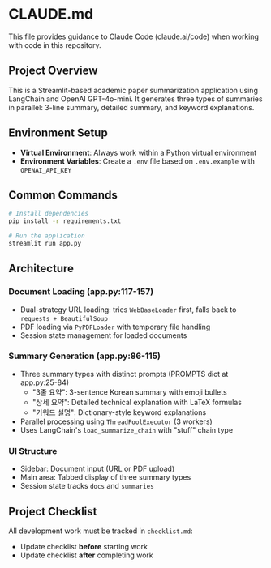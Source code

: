 # CLAUDE.md

This file provides guidance to Claude Code (claude.ai/code) when working with code in this repository.

## Project Overview

This is a Streamlit-based academic paper summarization application using LangChain and OpenAI GPT-4o-mini. It generates three types of summaries in parallel: 3-line summary, detailed summary, and keyword explanations.

## Environment Setup

- **Virtual Environment**: Always work within a Python virtual environment
- **Environment Variables**: Create a `.env` file based on `.env.example` with `OPENAI_API_KEY`

## Common Commands

```bash
# Install dependencies
pip install -r requirements.txt

# Run the application
streamlit run app.py
```

## Architecture

### Document Loading (app.py:117-157)
- Dual-strategy URL loading: tries `WebBaseLoader` first, falls back to `requests + BeautifulSoup`
- PDF loading via `PyPDFLoader` with temporary file handling
- Session state management for loaded documents

### Summary Generation (app.py:86-115)
- Three summary types with distinct prompts (PROMPTS dict at app.py:25-84)
  - "3줄 요약": 3-sentence Korean summary with emoji bullets
  - "상세 요약": Detailed technical explanation with LaTeX formulas
  - "키워드 설명": Dictionary-style keyword explanations
- Parallel processing using `ThreadPoolExecutor` (3 workers)
- Uses LangChain's `load_summarize_chain` with "stuff" chain type

### UI Structure
- Sidebar: Document input (URL or PDF upload)
- Main area: Tabbed display of three summary types
- Session state tracks `docs` and `summaries`

## Project Checklist

All development work must be tracked in `checklist.md`:
- Update checklist **before** starting work
- Update checklist **after** completing work
